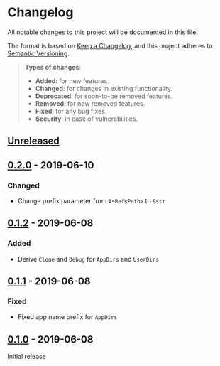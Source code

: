 # Changelog
All notable changes to this project will be documented in this file.

The format is based on [Keep a Changelog](https://keepachangelog.com/en/1.0.0/),
and this project adheres to [Semantic Versioning](https://semver.org/spec/v2.0.0.html).

> **Types of changes**:
>
> - **Added**: for new features.
> - **Changed**: for changes in existing functionality.
> - **Deprecated**: for soon-to-be removed features.
> - **Removed**: for now removed features.
> - **Fixed**: for any bug fixes.
> - **Security**: in case of vulnerabilities.

## [Unreleased]

## [0.2.0] - 2019-06-10

### Changed

- Change prefix parameter from `AsRef<Path>` to `&str`

## [0.1.2] - 2019-06-08

### Added

- Derive `Clone` and `Debug` for `AppDirs` and `UserDirs`

## [0.1.1] - 2019-06-08

### Fixed

- Fixed app name prefix for `AppDirs`

## [0.1.0] - 2019-06-08

Initial release

[Unreleased]: https://github.com/cjbassi/platform-dirs-rs/compare/0.1.2...HEAD
[0.2.0]: https://github.com/cjbassi/platform-dirs-rs/compare/0.1.2...0.2.0
[0.1.2]: https://github.com/cjbassi/platform-dirs-rs/compare/0.1.1...0.1.2
[0.1.1]: https://github.com/cjbassi/platform-dirs-rs/compare/0.1.0...0.1.1
[0.1.0]: https://github.com/cjbassi/platform-dirs-rs/compare/4afc9b7218db1f2847203951ff3e1493b3d9ef38...0.1.0
